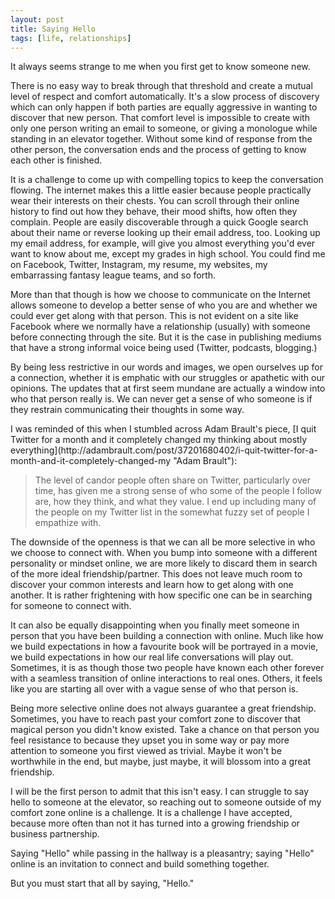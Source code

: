 ```yaml
---
layout: post
title: Saying Hello
tags: [life, relationships]
---
```


It always seems strange to me when you first get to know someone new. 
<p>
There is no easy way to break through that threshold and create a mutual level of respect and comfort automatically. It's a slow process of discovery which can only happen if both parties are equally aggressive in wanting to discover that new person. That comfort level is impossible to create with only one person writing an email to someone, or giving a monologue while standing in an elevator together.  Without some kind of response from the other person, the conversation ends and the process  of getting to know each other is finished. 
<p>
It is a challenge to come up with compelling topics to keep the conversation flowing. The internet makes this a little easier because people practically wear their interests on their chests. You can scroll through their online history to find out how they behave, their mood shifts, how often they complain. People are easily discoverable through a quick Google search about their name or reverse looking up their email address, too. Looking up my email address, for example, will give you almost everything you'd ever want to know about me, except my grades in high school. You could find me on Facebook, Twitter, Instagram, my resume, my websites, my embarrassing fantasy league teams, and so forth. 
<p>
More than that though is how we choose to communicate on the Internet allows someone to develop a better sense of who you are and whether we could ever get along with that person. This is not evident on a site like Facebook where we normally have a relationship (usually) with someone before connecting through the site. But it is the case in publishing mediums that have a strong informal voice being used (Twitter, podcasts, blogging.)
<p>
By being less restrictive in our words and images, we open ourselves up for a connection, whether it is emphatic with our struggles or apathetic with our opinions. The updates that at first seem mundane are actually a window into who that person really is. We can never get a sense of who someone is if they restrain communicating their thoughts in some way. 
<p>
I was reminded of this when I stumbled across Adam Brault's piece, 
[I quit Twitter for a month and it completely changed my thinking about mostly everything](http://adambrault.com/post/37201680402/i-quit-twitter-for-a-month-and-it-completely-changed-my "Adam Brault"):
<p>

> The level of candor people often share on Twitter, particularly over time, has given me a strong sense of who some of the people I follow are, how they think, and what they value. I end up including many of the people on my Twitter list in the somewhat fuzzy set of people I empathize with.

The downside of the openness is that we can all be more selective in who we choose to connect with. When you bump into someone with a different personality or mindset online, we are more likely to discard them in search of the more ideal friendship/partner. This does not leave much room to discover your common interests and learn how to get along with one another. It is rather frightening with how specific one can be in searching for someone to connect with. 

It can also be equally disappointing when you finally meet someone in person that you have been building a connection with online. Much like how we build expectations in how a favourite book will be portrayed in a movie, we build expectations in how our real life conversations will play out. Sometimes, it is as though those two people have known each other forever with a seamless transition of online interactions to real ones. Others, it feels like you are starting all over with a vague sense of who that person is. 

Being more selective online does not always guarantee a great friendship. Sometimes, you have to reach past your comfort zone to discover that magical person you didn't know existed. Take a chance on that person you feel resistance to because they upset you in some way or pay more attention to someone you first viewed as trivial. Maybe it won't be worthwhile in the end, but maybe, just maybe, it will blossom into a great friendship. 

I will be the first person to admit that this isn't easy. I can struggle to say hello to someone at the elevator, so reaching out to someone outside of my comfort zone online is a challenge. It is a challenge I have accepted, because more often than not it has turned into a growing friendship or business partnership. 

Saying "Hello" while passing in the hallway is a pleasantry; saying "Hello" online is an invitation to connect and build something together.  

But you must start that all by saying, "Hello."